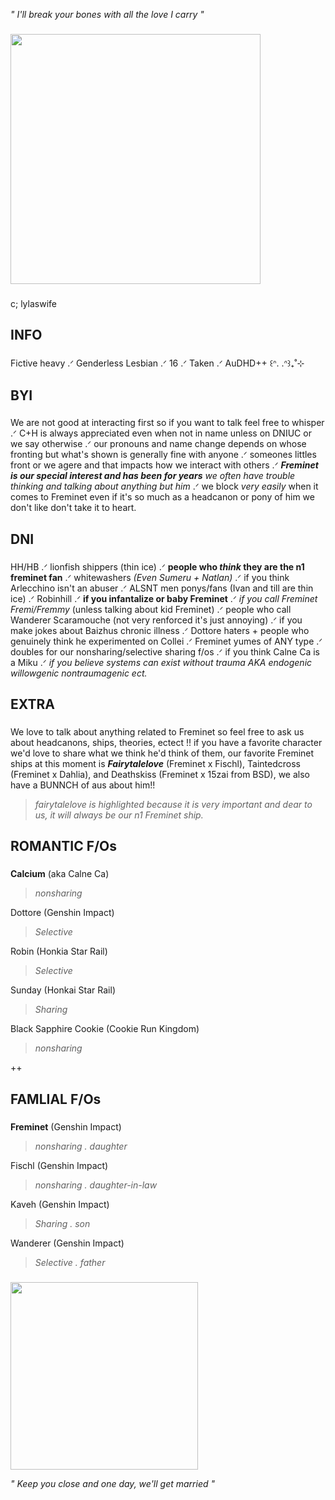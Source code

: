 *"  I'll break your bones with all the love I carry  "*

###


  <img height="400" src="https://files.catbox.moe/jjmkex.png"  />


###

c; lylaswife

###

## INFO

###

Fictive heavy .ᐟ Genderless Lesbian .ᐟ 16 .ᐟ  Taken .ᐟ  AuDHD++ ꒰ᐢ. .ᐢ꒱₊˚⊹

###

## BYI

###

We are not good at interacting first so if you want to talk feel free to whisper .ᐟ C+H is always appreciated even when not in name unless on DNIUC or we say otherwise .ᐟ our pronouns and name change depends on whose fronting but what's shown is generally fine with anyone .ᐟ someones littles front or we agere and that impacts how we interact with others .ᐟ ***Freminet is our special interest and has been for years*** *we often have trouble thinking and talking about anything but him* .ᐟ  we block *very easily* when it comes to Freminet even if it's so much as a headcanon or pony of him we don't like don't take it to heart.

###

## DNI

###

HH/HB .ᐟ lionfish shippers (thin ice) .ᐟ **people who *think* they are the n1 freminet fan** .ᐟ whitewashers *(Even Sumeru + Natlan)* .ᐟ if you think Arlecchino isn't an abuser .ᐟ ALSNT men ponys/fans (Ivan and till are thin ice) .ᐟ Robinhill .ᐟ **if you infantalize or baby Freminet** .ᐟ  *if you call Freminet Fremi/Fremmy* (unless talking about kid Freminet) .ᐟ people who call Wanderer Scaramouche (not very renforced it's just annoying) .ᐟ if you make jokes about Baizhus chronic illness .ᐟ Dottore haters + people who genuinely think he experimented on Collei .ᐟ Freminet yumes of ANY type .ᐟ doubles for our nonsharing/selective sharing f/os .ᐟ if you think Calne Ca is a Miku .ᐟ *if you believe systems can exist without trauma AKA endogenic willowgenic nontraumagenic ect.*

###

## EXTRA

###

We love to talk about anything related to Freminet so feel free to ask us about headcanons, ships, theories, ectect !! if you have a favorite character we'd love to share what we think he'd think of them, our favorite Freminet ships at this moment is ***Fairytalelove*** (Freminet x Fischl), Taintedcross (Freminet x Dahlia), and Deathskiss (Freminet x 15zai from BSD), we also have a BUNNCH of aus about him!!

> *fairytalelove is highlighted because it is very important and dear to us, it will always be our n1 Freminet ship.*
###

## ROMANTIC F/Os

###

**Calcium** (aka Calne Ca)
>*nonsharing*
>
Dottore (Genshin Impact)
>*Selective*
>
Robin (Honkia Star Rail)
>*Selective*
>
Sunday (Honkai Star Rail)
>*Sharing*
>
Black Sapphire Cookie (Cookie Run Kingdom)
>*nonsharing*
>
++

###

## FAMLIAL F/Os

###

**Freminet** (Genshin Impact)
>*nonsharing . daughter*
>
Fischl (Genshin Impact)
>*nonsharing . daughter-in-law*
>
Kaveh (Genshin Impact)
>*Sharing . son*
>
Wanderer (Genshin Impact)
>*Selective .  father*

###

  <img height="300" src="https://i.pinimg.com/736x/4e/ce/f4/4ecef43562caec966dbd48b28a1c15c2.jpg"  />

*"  Keep you close and one day, we'll get married  "*

<!--
**fremischl/fremischl** is a ✨ _special_ ✨ repository because its `README.md` (this file) appears on your GitHub profile.

Here are some ideas to get you started:

- 🔭 I’m currently working on ...
- 🌱 I’m currently learning ...
- 👯 I’m looking to collaborate on ...
- 🤔 I’m looking for help with ...
- 💬 Ask me about ...
- 📫 How to reach me: ...
- 😄 Pronouns: ...
- ⚡ Fun fact: ...
-->

